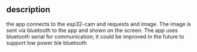 ## description

the app connects to the esp32-cam and requests and image. The image is sent via bluetooth to the app and shown on the screen. The app uses bluetooth serial for communication; it could be improved in the future to support low power ble bluetooth
